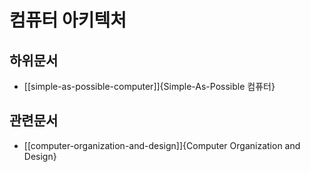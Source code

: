 # 컴퓨터 아키텍처

## 하위문서

* [[simple-as-possible-computer]]{Simple-As-Possible 컴퓨터}

## 관련문서

* [[computer-organization-and-design]]{Computer Organization and Design}
